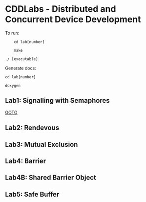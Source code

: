 # CDDLabs - Distributed and Concurrent Device Development

To run:

        cd lab[number]
        
        make
        
	./ [executable]
	
Generate docs: 

	cd lab[number]
        
	doxygen

## Lab1: Signalling with Semaphores
[GOTO](../tree/master/lab1)
## Lab2: Rendevous
## Lab3: Mutual Exclusion
## Lab4: Barrier
## Lab4B: Shared Barrier Object
## Lab5: Safe Buffer
